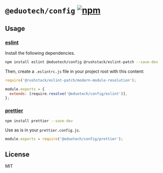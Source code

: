 # `@eduotech/config` [![npm](https://img.shields.io/npm/v/@eduotech/config.svg?style=flat-square)](https://www.npmjs.com/package/@eduotech/config)

## Usage

### [eslint](https://github.com/eslint/eslint)

Install the following dependencies.

```sh
npm install eslint @eduotech/config @rushstack/eslint-patch --save-dev
```

Then, create a `.eslintrc.js` file in your project root with this content:

```javascript
require('@rushstack/eslint-patch/modern-module-resolution');

module.exports = {
  extends: [require.resolve('@eduotech/config/eslint')],
};
```

### [prettier](https://github.com/prettier/prettier)

```sh
npm install prettier --save-dev
```

Use as is in your `prettier.config.js`.

```javascript
module.exports = require('@eduotech/config/prettier');
```

## License

MIT
